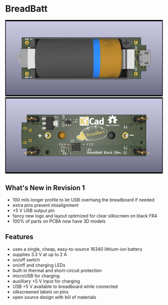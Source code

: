 # BreadBatt
![BreadBatt Top Render](https://github.com/dchokola/BreadBatt/blob/master/renders/BreadBatt%20-%20Top.png)
![BreadBatt Bottom Render](https://github.com/dchokola/BreadBatt/blob/master/renders/BreadBatt%20-%20Bottom.png)
## What's New in Revision 1
* 100 mils longer profile to let USB overhang the breadboard if needed
* extra pins prevent misalignment
* +5 V USB output pin
* fancy new logo and layout optimized for clear silkscreen on black FR4
* 100% of parts on PCBA now have 3D models
## Features
* uses a single, cheap, easy-to-source 16340 lithium-ion battery
* supplies 3.3 V at up to 2 A
* on/off switch
* on/off and charging LEDs
* built-in thermal and short-circuit protection
* microUSB for charging
* auxilliary +5 V input for charging
* USB +5 V available to breadboard while connected
* silkscreened labels on pins
* open source design with bill of materials
